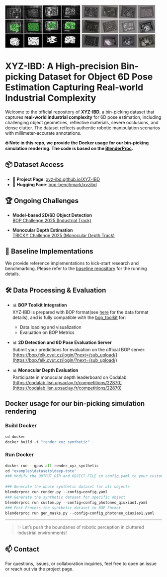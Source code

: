 <p align="left">
  <img src="images/label_vis.png"  width="48%"/>
  <img src="images/synthetic_vis.png" width="47%"/>
</p>

# XYZ-IBD: A High-precision Bin-picking Dataset for Object 6D Pose Estimation Capturing Real-world Industrial Complexity

Welcome to the official repository of **XYZ-IBD**, a bin-picking dataset that captures **real-world industrial complexity** for 6D pose estimation, including challenging object geometries, reflective materials, severe occlusions, and dense clutter. The dataset reflects authentic robotic manipulation scenarios with millimeter-accurate annotations. 


**🔥 Note in this repo, we provide the Docker usage for our bin-picking simulation rendering. The code is based on the [BlenderProc](https://github.com/DLR-RM/BlenderProc).**


## 📦 Dataset Access

- 🔗 **Project Page**: [xyz-ibd.github.io/XYZ-IBD](https://xyz-ibd.github.io/XYZ-IBD)
- 🤗 **Hugging Face**: [bop-benchmark/xyzibd](https://huggingface.co/datasets/bop-benchmark/xyzibd)



## 🏆 Ongoing Challenges

- **Model-based 2D/6D Object Detection**  
  [BOP Challenge 2025 (Industrial Track)](https://bop.felk.cvut.cz/challenges/)

- **Monocular Depth Estimation**  
  [TRICKY Challenge 2025 (Monocular Depth Track)](https://sites.google.com/view/iccv25tricky/home#h.9sn9fynz7to1)



## 🚀 Baseline Implementations

We provide reference implementations to kick-start research and benchmarking.
Please refer to the [baseline repository](https://github.com/GodZarathustra/Baselines-for-Industrial-Bin-Picking-BOP2025) for the running details.



## 🛠️ Data Processing & Evaluation

- 📊 **BOP Toolkit Integration**  
  XYZ-IBD is prepared with BOP format(see [here](https://github.com/thodan/bop_toolkit/blob/master/docs/bop_datasets_format.md) for the data format details), and is fully compatible with the [bop_toolkit](https://github.com/thodan/bop_toolkit) for:
  - Data loading and visualization
  - Evaluation on BOP Metrics

- 📊  **2D Detection and 6D Pose Evaluation Server**  
  Submit your predictions for evaluation on the official BOP server:  
  [https://bop.felk.cvut.cz/login/?next=/sub_upload/](https://bop.felk.cvut.cz/login/?next=/sub_upload/)

- 📊  **Monocular Depth Evaluation**  
  Participate in monocular depth leaderboard on Codalab:  
  [https://codalab.lisn.upsaclay.fr/competitions/22870](https://codalab.lisn.upsaclay.fr/competitions/22870)



## Docker usage for our bin-picking simulation rendering

### Build Docker
 ```python
cd docker 
docker build -t "render_xyz_synthetic" .
```
### Run Docker
```python
docker run --gpus all render_xyz_synthetic
cd "examples\datasets\deep-tote"
### Modify the OUTPUT_DIR and OBJECT FILE in config.yaml to your custom path before run scripts!

### Generate the whole synthetic dataset for all objects
blenderproc run render.py --config=config.yaml
### Generate the synthetic dataset for specific object
blenderproc run custom.py --config=config_photoneo_qiuxiao1.yaml
### Post Process the synthetic dataset to BOP Format
blenderproc run gen_masks.py --config=config_photoneo_qiuxiao1.yaml
```


---
> ✨ Let’s push the boundaries of robotic perception in cluttered industrial environments!
## 📫 Contact

For questions, issues, or collaboration inquiries, feel free to open an issue or reach out via the project page.
